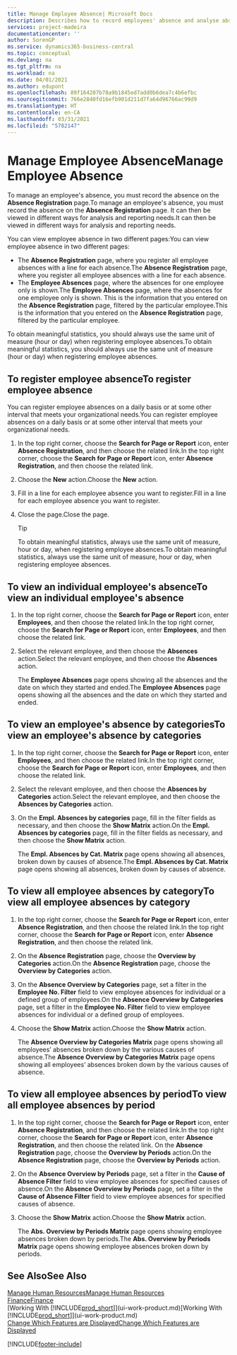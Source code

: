 ```yaml
---
title: Manage Employee Absence| Microsoft Docs
description: Describes how to record employees' absence and analyse absence statistics.
services: project-madeira
documentationcenter: ''
author: SorenGP
ms.service: dynamics365-business-central
ms.topic: conceptual
ms.devlang: na
ms.tgt_pltfrm: na
ms.workload: na
ms.date: 04/01/2021
ms.author: edupont
ms.openlocfilehash: 89f164207b78a9b1845ed7add0b6dea7c4b6efbc
ms.sourcegitcommit: 766e2840fd16efb901d211d7fa64d96766ac99d9
ms.translationtype: HT
ms.contentlocale: en-CA
ms.lasthandoff: 03/31/2021
ms.locfileid: "5782147"
---
```

# <a name="manage-employee-absence"></a><span data-ttu-id="28677-103">Manage Employee Absence</span><span class="sxs-lookup"><span data-stu-id="28677-103">Manage Employee Absence</span></span>
<span data-ttu-id="28677-104">To manage an employee's absence, you must record the absence on the **Absence Registration** page.</span><span class="sxs-lookup"><span data-stu-id="28677-104">To manage an employee's absence, you must record the absence on the **Absence Registration** page.</span></span> <span data-ttu-id="28677-105">It can then be viewed in different ways for analysis and reporting needs.</span><span class="sxs-lookup"><span data-stu-id="28677-105">It can then be viewed in different ways for analysis and reporting needs.</span></span>

<span data-ttu-id="28677-106">You can view employee absence in two different pages:</span><span class="sxs-lookup"><span data-stu-id="28677-106">You can view employee absence in two different pages:</span></span>

* <span data-ttu-id="28677-107">The **Absence Registration** page, where you register all employee absences with a line for each absence.</span><span class="sxs-lookup"><span data-stu-id="28677-107">The **Absence Registration** page, where you register all employee absences with a line for each absence.</span></span>
* <span data-ttu-id="28677-108">The **Employee Absences** page, where the absences for one employee only is shown.</span><span class="sxs-lookup"><span data-stu-id="28677-108">The **Employee Absences** page, where the absences for one employee only is shown.</span></span> <span data-ttu-id="28677-109">This is the information that you entered on the **Absence Registration** page, filtered by the particular employee.</span><span class="sxs-lookup"><span data-stu-id="28677-109">This is the information that you entered on the **Absence Registration** page, filtered by the particular employee.</span></span>

<span data-ttu-id="28677-110">To obtain meaningful statistics, you should always use the same unit of measure (hour or day) when registering employee absences.</span><span class="sxs-lookup"><span data-stu-id="28677-110">To obtain meaningful statistics, you should always use the same unit of measure (hour or day) when registering employee absences.</span></span>

## <a name="to-register-employee-absence"></a><span data-ttu-id="28677-111">To register employee absence</span><span class="sxs-lookup"><span data-stu-id="28677-111">To register employee absence</span></span>
<span data-ttu-id="28677-112">You can register employee absences on a daily basis or at some other interval that meets your organizational needs.</span><span class="sxs-lookup"><span data-stu-id="28677-112">You can register employee absences on a daily basis or at some other interval that meets your organizational needs.</span></span>

1. <span data-ttu-id="28677-113">In the top right corner, choose the **Search for Page or Report** icon, enter **Absence Registration**, and then choose the related link.</span><span class="sxs-lookup"><span data-stu-id="28677-113">In the top right corner, choose the **Search for Page or Report** icon, enter **Absence Registration**, and then choose the related link.</span></span>
2. <span data-ttu-id="28677-114">Choose the **New** action.</span><span class="sxs-lookup"><span data-stu-id="28677-114">Choose the **New** action.</span></span>
3. <span data-ttu-id="28677-115">Fill in a line for each employee absence you want to register.</span><span class="sxs-lookup"><span data-stu-id="28677-115">Fill in a line for each employee absence you want to register.</span></span>
4. <span data-ttu-id="28677-116">Close the page.</span><span class="sxs-lookup"><span data-stu-id="28677-116">Close the page.</span></span>

    > [!Tip]
    > <span data-ttu-id="28677-117">To obtain meaningful statistics, always use the same unit of measure, hour or day, when registering employee absences.</span><span class="sxs-lookup"><span data-stu-id="28677-117">To obtain meaningful statistics, always use the same unit of measure, hour or day, when registering employee absences.</span></span>

## <a name="to-view-an-individual-employees-absence"></a><span data-ttu-id="28677-118">To view an individual employee's absence</span><span class="sxs-lookup"><span data-stu-id="28677-118">To view an individual employee's absence</span></span>
1. <span data-ttu-id="28677-119">In the top right corner, choose the **Search for Page or Report** icon, enter **Employees**, and then choose the related link.</span><span class="sxs-lookup"><span data-stu-id="28677-119">In the top right corner, choose the **Search for Page or Report** icon, enter **Employees**, and then choose the related link.</span></span>
2. <span data-ttu-id="28677-120">Select the relevant employee, and then choose the **Absences** action.</span><span class="sxs-lookup"><span data-stu-id="28677-120">Select the relevant employee, and then choose the **Absences** action.</span></span>

    <span data-ttu-id="28677-121">The **Employee Absences** page opens showing all the absences and the date on which they started and ended.</span><span class="sxs-lookup"><span data-stu-id="28677-121">The **Employee Absences** page opens showing all the absences and the date on which they started and ended.</span></span>

## <a name="to-view-an-employees-absence-by-categories"></a><span data-ttu-id="28677-122">To view an employee's absence by categories</span><span class="sxs-lookup"><span data-stu-id="28677-122">To view an employee's absence by categories</span></span>
1. <span data-ttu-id="28677-123">In the top right corner, choose the **Search for Page or Report** icon, enter **Employees**, and then choose the related link.</span><span class="sxs-lookup"><span data-stu-id="28677-123">In the top right corner, choose the **Search for Page or Report** icon, enter **Employees**, and then choose the related link.</span></span>
2. <span data-ttu-id="28677-124">Select the relevant employee, and then choose the **Absences by Categories** action.</span><span class="sxs-lookup"><span data-stu-id="28677-124">Select the relevant employee, and then choose the **Absences by Categories** action.</span></span>
3. <span data-ttu-id="28677-125">On the **Empl. Absences by categories** page, fill in the filter fields as necessary, and then choose the **Show Matrix** action.</span><span class="sxs-lookup"><span data-stu-id="28677-125">On the **Empl. Absences by categories** page, fill in the filter fields as necessary, and then choose the **Show Matrix** action.</span></span>

    <span data-ttu-id="28677-126">The **Empl. Absences by Cat. Matrix** page opens showing all absences, broken down by causes of absence.</span><span class="sxs-lookup"><span data-stu-id="28677-126">The **Empl. Absences by Cat. Matrix** page opens showing all absences, broken down by causes of absence.</span></span>

## <a name="to-view-all-employee-absences-by-category"></a><span data-ttu-id="28677-127">To view all employee absences by category</span><span class="sxs-lookup"><span data-stu-id="28677-127">To view all employee absences by category</span></span>
1. <span data-ttu-id="28677-128">In the top right corner, choose the **Search for Page or Report** icon, enter **Absence Registration**, and then choose the related link.</span><span class="sxs-lookup"><span data-stu-id="28677-128">In the top right corner, choose the **Search for Page or Report** icon, enter **Absence Registration**, and then choose the related link.</span></span>
2. <span data-ttu-id="28677-129">On the **Absence Registration** page, choose the **Overview by Categories** action.</span><span class="sxs-lookup"><span data-stu-id="28677-129">On the **Absence Registration** page, choose the **Overview by Categories** action.</span></span>
3. <span data-ttu-id="28677-130">On the **Absence Overview by Categories** page, set a filter in the **Employee No. Filter** field to view employee absences for individual or a defined group of employees.</span><span class="sxs-lookup"><span data-stu-id="28677-130">On the **Absence Overview by Categories** page, set a filter in the **Employee No. Filter** field to view employee absences for individual or a defined group of employees.</span></span>
4. <span data-ttu-id="28677-131">Choose the **Show Matrix** action.</span><span class="sxs-lookup"><span data-stu-id="28677-131">Choose the **Show Matrix** action.</span></span>

    <span data-ttu-id="28677-132">The **Absence Overview by Categories Matrix** page opens showing all employees’ absences broken down by the various causes of absence.</span><span class="sxs-lookup"><span data-stu-id="28677-132">The **Absence Overview by Categories Matrix** page opens showing all employees’ absences broken down by the various causes of absence.</span></span>

## <a name="to-view-all-employee-absences-by-period"></a><span data-ttu-id="28677-133">To view all employee absences by period</span><span class="sxs-lookup"><span data-stu-id="28677-133">To view all employee absences by period</span></span>
1. <span data-ttu-id="28677-134">In the top right corner, choose the **Search for Page or Report** icon, enter **Absence Registration**, and then choose the related link.</span><span class="sxs-lookup"><span data-stu-id="28677-134">In the top right corner, choose the **Search for Page or Report** icon, enter **Absence Registration**, and then choose the related link.</span></span>
   <span data-ttu-id="28677-135">On the **Absence Registration** page, choose the **Overview by Periods** action.</span><span class="sxs-lookup"><span data-stu-id="28677-135">On the **Absence Registration** page, choose the **Overview by Periods** action.</span></span>
2. <span data-ttu-id="28677-136">On the **Absence Overview by Periods** page, set a filter in the **Cause of Absence Filter** field to view employee absences for specified causes of absence.</span><span class="sxs-lookup"><span data-stu-id="28677-136">On the **Absence Overview by Periods** page, set a filter in the **Cause of Absence Filter** field to view employee absences for specified causes of absence.</span></span>
3. <span data-ttu-id="28677-137">Choose the **Show Matrix** action.</span><span class="sxs-lookup"><span data-stu-id="28677-137">Choose the **Show Matrix** action.</span></span>

    <span data-ttu-id="28677-138">The **Abs. Overview by Periods Matrix** page opens showing employee absences broken down by periods.</span><span class="sxs-lookup"><span data-stu-id="28677-138">The **Abs. Overview by Periods Matrix** page opens showing employee absences broken down by periods.</span></span>

## <a name="see-also"></a><span data-ttu-id="28677-139">See Also</span><span class="sxs-lookup"><span data-stu-id="28677-139">See Also</span></span>
[<span data-ttu-id="28677-140">Manage Human Resources</span><span class="sxs-lookup"><span data-stu-id="28677-140">Manage Human Resources</span></span>](hr-manage-human-resources.md)  
[<span data-ttu-id="28677-141">Finance</span><span class="sxs-lookup"><span data-stu-id="28677-141">Finance</span></span>](finance.md)  
<span data-ttu-id="28677-142">[Working With [!INCLUDE[prod_short](includes/prod_short.md)]](ui-work-product.md)</span><span class="sxs-lookup"><span data-stu-id="28677-142">[Working With [!INCLUDE[prod_short](includes/prod_short.md)]](ui-work-product.md)</span></span>  
[<span data-ttu-id="28677-143">Change Which Features are Displayed</span><span class="sxs-lookup"><span data-stu-id="28677-143">Change Which Features are Displayed</span></span>](ui-experiences.md)


[!INCLUDE[footer-include](includes/footer-banner.md)]